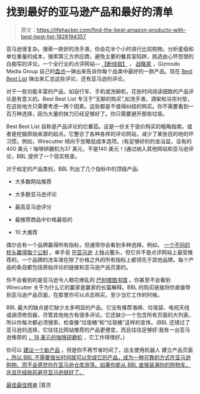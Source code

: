 # 找到最好的亚马逊产品和最好的清单

> 原文：<https://lifehacker.com/find-the-best-amazon-products-with-best-best-list-1828194357>

亚马逊很复杂。搜索一款好的洗手液，你会花半个小时进行比较购物，分析星级和单位重量的成本，搜索第三方供应商，避免主要的餐具室陷阱，挑选由心怀怨恨的白痴写的评论。一个全行业的点评网站— [【断线钳】](https://thewirecutter.com/) ， [战略家](http://nymag.com/strategist/) ，Gizmodo Media Group 自己的[盘点](https://theinventory.com/#_ga=2.215724887.1579538556.1533566482-1723114163.1524514905)—弹出来告诉你每个品类中最好的一款产品。现在 [Best Best List](https://bestbestlist.com/) 弹出来汇总这些评论，还有亚马逊的评论。



对于一些功能丰富的产品，如自行车、手机或洗碗机，花些时间阅读细致的产品评论是有意义的。Best Best List 专注于“无聊的购买”,如洗手液、酒架和浴帘衬垫，在这些地方只需要考虑一两个因素。这些都是不值得纠结的购买。你不需要看到一百万种选择，因为大量的抹刀已经足够好了。你只需要避开那些垃圾。

Best Best List 自称是产品评论的烂番茄。这是一份关于低价购买的粗略指南，或者是挖掘原始来源的起点。它整合了各种各样的评论网站，减少了某些目的地的坏习惯。例如，Wirecutter 倾向于忽略低成本选项。(有足够好的的坐浴盆，没有的 400 美元！咖啡研磨机为37 美元，不是140 美元！)通过纳入其他网站和亚马逊评论，BBL 提供了一个现实核查。

对于给定的产品类别，BBL 列出了几个指标中的顶级产品:

*   大多数网站推荐
*   大多数亚马逊评论

*   最高亚马逊评分
*   最推荐商品中价格最低的
*   10 大推荐

偶尔会有一个品牌赢得所有指标，但通常你会看到多种选择。例如， [一个不同的枕头赢得每个公制](https://bestbestlist.com/best-pillows) 。单手皂 [在亚马逊](https://bestbestlist.com/best-hand-soaps) 上独占鳌头，但它并不是点评网站上最受推荐的。一个品牌的洗车液在除了价格之外的所有指标上都领先于其他品牌。每个产品的条目都包括原始评论的链接和亚马逊产品页面的。

你不会看到的是亚马逊令人眼花缭乱的 [巴别塔图书馆](https://en.wikipedia.org/wiki/The_Library_of_Babel) 。你甚至不会看到 Wirecutter 关于为什么它的赢家是赢家的长篇解释。BBL 的购买链接将你直接带到亚马逊产品页面，在那里你可以点击购买。至少当它工作的时候。

BBL 最大的缺点是它缺少太多明显的产品。它没有推荐海绵、垃圾袋、电视天线或胡须修剪器，尽管其他地方有很多评论。它还缺少一个包含所有页面的大列表，所以你每次都必须搜索，检查像“垃圾桶”和“垃圾桶”这样的变体。(BBL 还错过了亚马逊的选择，它往往比网站推荐的产品更便宜，而且往往足够好:我有一台亚马逊推荐的 [、18 美元的咖啡研磨机](https://www.amazon.com/KRUPS-Electric-Grinder-Stainless-3-Ounce/dp/B00004SPEU/?asc_campaign=InlineText&asc_refurl=https://lifehacker.com/find-the-best-amazon-products-with-best-best-list-1828194357&asc_source=&tag=kinjalifehackerlink-20) ，它工作得很好。)

你可以 [建议一个新产品](https://bestbestlist.com/contact) ，但是你不再节省时间了。店主使用机器人 建立产品页面 [，所以 BBL 不需要很长时间就可以完成它的产品，成为一种可靠的方式在亚马逊购物，而不会感觉你在亚马逊仓库游荡。如果你能从 BBL 直接装满你的购物车，并且在结账前避开亚马逊就好了。](https://www.producthunt.com/posts/best-best-list#comment-642135)

[最佳最佳榜单](https://bestbestlist.com/) |首页
